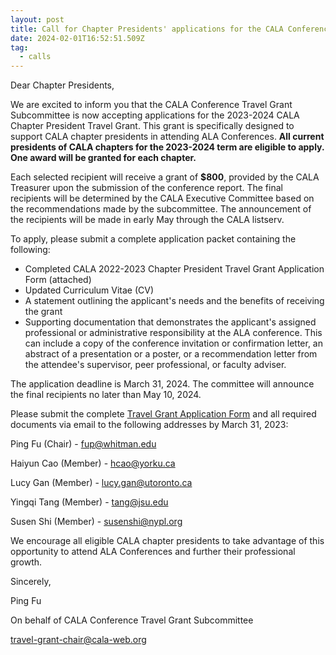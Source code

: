 ```yaml
---
layout: post
title: Call for Chapter Presidents' applications for the CALA Conference Travel Grant
date: 2024-02-01T16:52:51.509Z
tag:
  - calls
---
```

Dear Chapter Presidents,

We are excited to inform you that the CALA Conference Travel Grant Subcommittee is now accepting applications for the 2023-2024 CALA Chapter President Travel Grant. This grant is specifically designed to support CALA chapter presidents in attending ALA Conferences. **All current presidents of CALA chapters for the 2023-2024 term are eligible to apply. One award will be granted for each chapter.**

Each selected recipient will receive a grant of **$800**, provided by the CALA Treasurer upon the submission of the conference report. The final recipients will be determined by the CALA Executive Committee based on the recommendations made by the subcommittee. The announcement of the recipients will be made in early May through the CALA listserv.

To apply, please submit a complete application packet containing the following:

* Completed CALA 2022-2023 Chapter President Travel Grant Application Form (attached)
* Updated Curriculum Vitae (CV)
* A statement outlining the applicant's needs and the benefits of receiving the grant
* Supporting documentation that demonstrates the applicant's assigned professional or administrative responsibility at the ALA conference. This can include a copy of the conference invitation or confirmation letter, an abstract of a presentation or a poster, or a recommendation letter from the attendee's supervisor, peer professional, or faculty adviser.

The application deadline is March 31, 2024. The committee will announce the final recipients no later than May 10, 2024.

Please submit the complete [Travel Grant Application Form](https://cala.wildapricot.org/resources/public/2024/CALA_2024TravelGrantApplicationForm.pdf) and all required documents via email to the following addresses by March 31, 2023:

Ping Fu (Chair) - [fup@whitman.edu](mailto:fup@whitman.edu)

Haiyun Cao (Member) - [hcao@yorku.ca](mailto:hcao@yorku.ca)

Lucy Gan (Member) - [lucy.gan@utoronto.ca](mailto:lucy.gan@utoronto.ca)

Yingqi Tang (Member) - [tang@jsu.edu](mailto:tang@jsu.edu)

Susen Shi (Member) - [susenshi@nypl.org](mailto:susenshi@nypl.org)



We encourage all eligible CALA chapter presidents to take advantage of this opportunity to attend ALA Conferences and further their professional growth.

Sincerely,

Ping Fu

On behalf of CALA Conference Travel Grant Subcommittee

[travel-grant-chair@cala-web.​org](mailto:travel-grant-chair@cala-web.org)